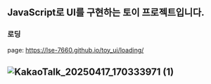 ## JavaScript로 UI를 구현하는 토이 프로젝트입니다.

### 로딩
page: https://lse-7660.github.io/toy_ui/loading/

![KakaoTalk_20250417_170333971 (1)](https://github.com/user-attachments/assets/ef196dca-e54b-4c33-bf47-a9e23d60b385)
---
